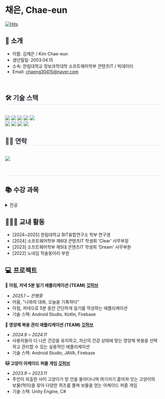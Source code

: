 # 채은, Chae-eun
[![Hits](https://hits.seeyoufarm.com/api/count/incr/badge.svg?url=https%3A%2F%2Fgithub.com%2Fccchaeng&count_bg=%23FFC8EA&title_bg=%23FF7D7D&icon=&icon_color=%23E7E7E7&title=VISIT&edge_flat=false)](https://hits.seeyoufarm.com)

##   🙌 소개
- 이름: 김채은 / Kim Chae-eun
- 생년월일: 2003.04.15
- 소속: 한림대학교 정보과학대학 소프트웨어학부 콘텐츠IT / 빅데이터
- Email: chaeng30415@naver.com

<br>

<div style="text-align: left;">
    <h2 style="border-bottom: 1px solid #d8dee4; color: #282d33;"> 🛠️ 기술 스택 </h2> <br> 
    <div style="margin: ; text-align: left;" "text-align: left;"> <img src="https://img.shields.io/badge/Java-007396?style=flat-square&logo=Java&logoColor=white">
          <img src="https://img.shields.io/badge/Firebase-FFCA28?style=flat-square&logo=Firebase&logoColor=white">
          <img src="https://img.shields.io/badge/C-A8B9CC?style=flat-square&logo=C&logoColor=white">
          <img src="https://img.shields.io/badge/C++-00599C?style=flat-square&logo=C%2B%2B&logoColor=white">
          <img src="https://img.shields.io/badge/Android-3DDC84?style=flat-square&logo=Android&logoColor=white">
          <br/><img src="https://img.shields.io/badge/MySQL-4479A1?style=flat-square&logo=MySQL&logoColor=white">
          <img src="https://img.shields.io/badge/Notion-000000?style=flat-square&logo=Notion&logoColor=white">
          <img src="https://img.shields.io/badge/Git-F05032?style=flat-square&logo=Git&logoColor=white">
          <img src="https://img.shields.io/badge/Github-181717?style=flat-square&logo=Github&logoColor=white">
          </div>
    </div>
    <div style="text-align: left;">
    <h2 style="border-bottom: 1px solid #d8dee4; color: #282d33;"> 🧑‍💻 연락 </h2> <br> 
    <div style="text-align: left;"> <a href=mailto:chaeng0415@gmail.com> <img src="https://img.shields.io/badge/Gmail-EA4335?style=flat-square&logo=Gmail&logoColor=white&link=mailto:chaeng0415@gmail.com"> </a>
          </div>  <br> 
    <div style="text-align: left;">  </div> 
    </div>
    <div style="text-align: left;"> 
    <h2 style="border-bottom: 1px solid #d8dee4; color: #282d33;"> 

## 📚 수강 과목
<details><summary>전공
</summary>

-  이산구조론
- 선형대수
- 웹프로그래밍
- C프로그래밍
- 소프트웨어세미나III
- C++프로그래밍
- VR/AR/게임제작기초
- 파이썬과학프로그래밍기초
- 데이터베이스기초
- 오픈소스하드웨어응용
- SW창업전략과펀딩
- 운영체제
- 프로그래밍어론
- 논리설계및실험
- 정보보호론
- 데이터베이스시스템
- 데이터통신
- 자료구조
- 네트워크보안
- 소프트웨어캡스톤디자인
- 자바프로그래밍I
- 자바프로그래밍II
- 소프트웨어특강II
</details>

## 👩🏻‍🎓 교내 활동
- [2024~2025] 한림대학교 BIT융합연구소 학부 연구생
- [2024] 소프트웨어학부 제6대 콘텐츠IT 학생회 'Clear' 사무부장
- [2023] 소프트웨어학부 제5대 콘텐츠IT 학생회 'Dream' 사무부원
- [2022] 노네임 학술동아리 부원

## 💻 프로젝트

**📓 아침, 저녁 5분 일기 애플리케이션 (TEAM) [깃허브](#https://github.com/ccchaeng/Eoul.git)**
- *2025.1 ~ 진행중*
- 어울, "나와의 대화, 오늘을 기록하다"
- 아침, 저녁으로 5분 동안 간단하게 일기를 작성하는 애플리케이션
- 기술 스택: Android Studio, Kotlin, Firebase

**💊 영양제 복용 관리 애플리케이션 (TEAM) [깃허브](#https://github.com/ccchaeng/NutriWish.git)**
- *2024.9 ~ 2024.11*
- 사용자들이 더 나은 건강을 유지하고, 자신의 건강 상태에 맞는 영양제 복용을 선택하고 관리할 수 있는 실용적인 애플리케이션
- 기술 스택: Android Studio, JAVA, Firebase

**🐱 고양이 아케이드 퍼즐 게임 [깃허브](#https://github.com/ccchaeng/Basic-Of-VRAR-Game-Production.git)**
- *2023.9 ~ 2023.11*
- 주인이 외출한 사이 고양이가 방 안을 돌아다니며 여기저기 흩어져 잇는 고양이의 보물(먹이)을 찾아 다양한 퀴즈를 풀며 보물을 얻는 아케이드 퍼즐 게임
- 기술 스택: Unity Engine, C#
